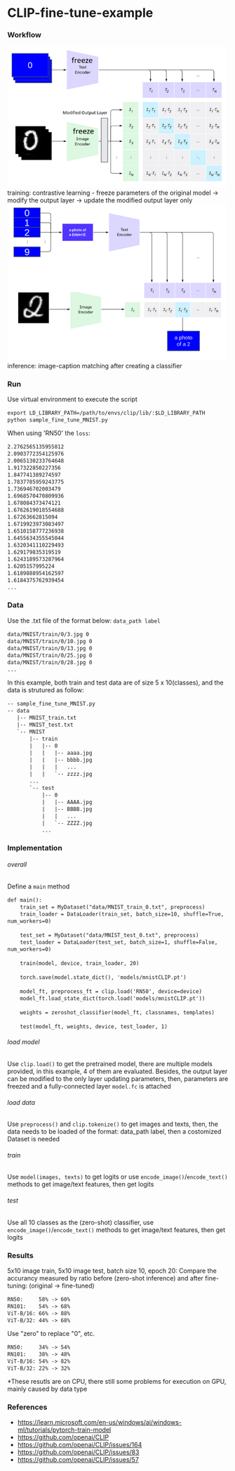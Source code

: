 # CLIP-fine-tune-example

### Workflow
<img src="https://github.com/ambipomyan/CLIP-fine-tune-example/blob/main/example_01.png" alt= “example_01” width="500">
training: contrastive learning - freeze parameters of the original model -> modify the output layer -> update the modified output layer only

<img src="https://github.com/ambipomyan/CLIP-fine-tune-example/blob/main/example_02.png" alt= “example_02” width="500">
inference: image-caption matching after creating a classifier

### Run
Use virtual environment to execute the script
```
export LD_LIBRARY_PATH=/path/to/envs/clip/lib/:$LD_LIBRARY_PATH
python sample_fine_tune_MNIST.py
```
When using 'RN50' the `loss`:
```
2.2762565135955812
2.0903772354125976
2.0065130233764648
1.917322850227356
1.847741389274597
1.7837785959243775
1.736946702003479
1.6968570470809936
1.678084373474121
1.6762619018554688
1.67263662815094
1.6719923973083497
1.6510158777236938
1.6455634355545044
1.6320341110229493
1.629179835319519
1.6243189573287964
1.6205157995224
1.6189888954162597
1.6184375762939454
...
```

### Data
Use the .txt file of the format below: `data_path label`
```
data/MNIST/train/0/3.jpg 0
data/MNIST/train/0/10.jpg 0
data/MNIST/train/0/13.jpg 0
data/MNIST/train/0/25.jpg 0
data/MNIST/train/0/28.jpg 0
...
```
In this example, both train and test data are of size 5 x 10(classes), and the data is strutured as follow:
```
-- sample_fine_tune_MNIST.py
-- data
   |-- MNIST_train.txt
   |-- MNIST_test.txt
   `-- MNIST
       |-- train
       |   |-- 0
       |   |   |-- aaaa.jpg
       |   |   |-- bbbb.jpg
       |   |   |   ...
       |   |   `-- zzzz.jpg
       ...
       `-- test
           |-- 0
           |   |-- AAAA.jpg
           |   |-- BBBB.jpg
           |   |   ...
           |   `-- ZZZZ.jpg
           ...
```

### Implementation
###### overall
Define a `main` method
```
def main():
    train_set = MyDataset("data/MNIST_train_0.txt", preprocess)
    train_loader = DataLoader(train_set, batch_size=10, shuffle=True, num_workers=0)
    
    test_set = MyDataset("data/MNIST_test_0.txt", preprocess)
    test_loader = DataLoader(test_set, batch_size=1, shuffle=False, num_workers=0)
    
    train(model, device, train_loader, 20)
    
    torch.save(model.state_dict(), 'models/mnistCLIP.pt')
    
    model_ft, preprocess_ft = clip.load('RN50', device=device)
    model_ft.load_state_dict(torch.load('models/mnistCLIP.pt'))
    
    weights = zeroshot_classifier(model_ft, classnames, templates)
    
    test(model_ft, weights, device, test_loader, 1)
```

###### load model
Use `clip.load()` to get the pretrained model, there are multiple models provided, in this example, 4 of them are evaluated.
Besides, the output layer can be modified to the only layer updating parameters, then, parameters are freezed and a fully-connected layer `model.fc` is attached

###### load data
Use `preprocess()` and `clip.tokenize()` to get images and texts, then, the data needs to be loaded of the format: data_path label, then a costomized Dataset is needed

###### train
Use `model(images, texts)` to get logits or use `encode_image()`/`encode_text()` methods to get image/text features, then get logits

###### test
Use all 10 classes as the (zero-shot) classifier, use `encode_image()`/`encode_text()` methods to get image/text features, then get logits

### Results
5x10 image train, 5x10 image test, batch size 10, epoch 20: Compare the accurancy measured by ratio before (zero-shot inference) and after fine-tuning: (original -> fine-tuned)
```
RN50:     58% -> 60%
RN101:    54% -> 68%
ViT-B/16: 66% -> 88%
ViT-B/32: 44% -> 68%
```
Use "zero" to replace "0", etc.
```
RN50:     34% -> 54%
RN101:    38% -> 48%
ViT-B/16: 54% -> 82%
ViT-B/32: 22% -> 32%
```
*These resutls are on CPU, there still some problems for execution on GPU, mainly caused by data type

### References
- https://learn.microsoft.com/en-us/windows/ai/windows-ml/tutorials/pytorch-train-model
- https://github.com/openai/CLIP
- https://github.com/openai/CLIP/issues/164
- https://github.com/openai/CLIP/issues/83
- https://github.com/openai/CLIP/issues/57

